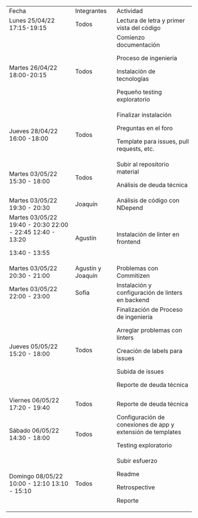 <table>
  <tr>
   <td>Fecha
   </td>
   <td>Integrantes
   </td>
   <td>Actividad
   </td>
  </tr>
  <tr>
   <td>Lunes 25/04/22 17:15-19:15
   </td>
   <td>Todos
   </td>
   <td>Lectura de letra y primer vista del código
   </td>
  </tr>
  <tr>
   <td>Martes 26/04/22 18:00-20:15
   </td>
   <td>Todos
   </td>
   <td>Comienzo documentación
<p>
Proceso de ingeniería
<p>
Instalación de tecnologías
<p>
Pequeño testing exploratorio
   </td>
  </tr>
  <tr>
   <td>Jueves 28/04/22 16:00 -18:00
   </td>
   <td>Todos
   </td>
   <td>Finalizar instalación
<p>
Preguntas en el foro
<p>
Template para issues, pull requests, etc.
   </td>
  </tr>
  <tr>
   <td>Martes 03/05/22 15:30 - 18:00
   </td>
   <td>Todos
   </td>
   <td>Subir al repositorio material
<p>
Análisis de deuda técnica
   </td>
  </tr>
  <tr>
   <td>Martes 03/05/22 19:30 - 20:30
   </td>
   <td>Joaquín
   </td>
   <td>Análisis de código con NDepend
   </td>
  </tr>
  <tr>
   <td>Martes 03/05/22 19:40 - 20:30 22:00 - 22:45 12:40 - 13:20
<p>
13:40 - 13:55
   </td>
   <td>Agustín
   </td>
   <td>Instalación de linter en frontend
   </td>
  </tr>
  <tr>
   <td>Martes 03/05/22 20:30 - 21:00
   </td>
   <td>Agustín y Joaquín
   </td>
   <td>Problemas con Commitizen
   </td>
  </tr>
  <tr>
   <td>Martes 03/05/22 22:00 - 23:00
   </td>
   <td>Sofía
   </td>
   <td>Instalación y configuración de linters en backend
   </td>
  </tr>
  <tr>
   <td>Jueves 05/05/22 15:20 - 18:00
   </td>
   <td>Todos
   </td>
   <td>Finalización de Proceso de ingeniería
<p>
Arreglar problemas con linters
<p>
Creación de labels para issues
<p>
Subida de issues
<p>
Reporte de deuda técnica
   </td>
  </tr>
  <tr>
   <td>Viernes 06/05/22 17:20 - 19:40
   </td>
   <td>Todos
   </td>
   <td> Reporte de deuda técnica
   </td>
  </tr>
  <tr>
   <td>Sábado 06/05/22 14:30 - 18:00
   </td>
   <td>Todos
   </td>
   <td>Configuración de conexiones de app y extensión de templates
<p>
Testing exploratorio 
   </td>
  </tr>
  <tr>
   <td>Domingo 08/05/22 10:00 - 12:10 13:10 - 15:10
   </td>
   <td>Todos
   </td>
   <td>Subir esfuerzo
<p>
Readme
<p>
Retrospective
<p>
Reporte
   </td>
  </tr>
</table>